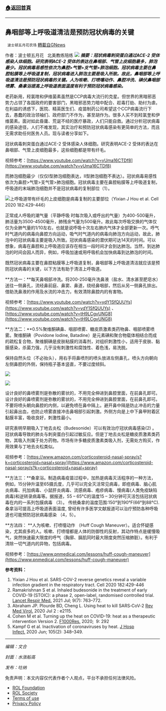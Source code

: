 ###  [:house:返回首頁](https://github.com/ourhimalayas/txt)
---


## 鼻咽部等上呼吸道清洁是预防冠状病毒的关键
` 波士顿五月花农场` [轉載自GNews](https://gnews.org/zh-hans/1845625/)

作者：波士顿五月花   北美教练陪练
![](https://assets.gnews.org/wp-content/uploads/2022/01/69930052-E1BA-46B0-B1DB-BF75B89FB9A6.jpg)
***摘要：冠状病毒刺突蛋白通过ACE-2 受体感染人体细胞。研究表明ACE-2 受体的表达在鼻咽部、气管上皮细胞最多，肺泡最少。冠状病毒易感性依次为鼻腔&gt;气管&gt;支气管&gt;肺泡细胞。冠状病毒主要在鼻腔粘膜等上呼吸道复制，冠状病毒进入肺泡主要是吸入所致。故此，鼻咽部等上呼吸道清洁是预防冠状病毒的关键。人为咳嗽、打喷嚏动作、鼻腔冲洗、碘伏鼻咽部喷雾、桑拿浴提高上呼吸道表面温度有利于预防冠状病毒感染。***

老药新用，羟氯喹和伊维菌素虽然是CCP病毒大流行的克星。但世界的黑暗邪恶势力占领了各国政府的要害部门，黑暗邪恶势力暗中配合、趁毒打劫、助纣为虐。在利益的诱惑下，医院、精英医生们、疫苗制药公司希望这个CCP病毒流行下去，愚蠢的政治领袖们、政府部门不作为，甚至胡作为。很多人买不到羟氯奎和伊维菌素。面对如此昏庸、荒诞不经的医疗暴政，人们只能自救。通过分析冠状病毒的感染途径，人们不难发现，其实治疗和预防冠状病毒感染有更简单的方法，而且无需求助任何医务人员。现与读者分享如下。

冠状病毒刺突蛋白通过ACE-2 受体感染人体细胞。研究表明ACE-2 受体的表达在鼻咽部、气管上皮细胞最多，这些细胞都是带有纤毛。

视频参考：[https://www.youtube.com/watch?v=yUma16CTDf8](https://www.youtube.com/watch?v=yUma16CTDf8)

而肺泡细胞最少（仅仅I型肺泡细胞表达，II型肺泡细胞不表达）。冠状病毒易感性依次为鼻腔&gt;气管&gt;支气管&gt;肺泡细胞。冠状病毒主要在鼻腔粘膜等上呼吸道复制，呼吸道的末端肺泡细胞并不是冠状病毒的复制部位（1）。

![](https://assets.gnews.org/wp-content/uploads/2022/01/图片1-61.png)上呼吸道带有纤毛的上皮细胞是病毒复制的主要部位（Yixian J Hou et al. Cell 2020 182:429-446）

正常成人呼吸的潮气量（平静呼吸 时每次吸入或呼出的气量）为400-500毫升，肺活量为3500-4500毫升，肺残余气量为500毫升。故此每次呼吸交换的气体仅仅为全肺气量的1/10左右，也就是说呼吸十次左右肺内气体才全部更新一次。呼气时气道内的病毒向鼻腔方向运动，吸气时气道内的病毒向肺泡方向运动，故此，肺泡中的冠状病毒主要是吸入所致。冠状病毒感染的潜伏期可达14天的时间。可以想象，病毒在鼻腔和上呼吸道应该存在相当一段时间才会到达肺泡。当然，到达肺泡的时间会因人而异，例如，呼吸加速或用呼吸机会加快病毒到达肺泡的时间。

既然冠状病毒主要在鼻腔粘膜等上呼吸道复制，鼻咽部等上呼吸道清洁就应该是预防冠状病毒的关键，以下方法有助于清洁上呼吸道。

**方法一：**每天鼻咽部冲洗。将200-250毫升洗鼻液（盐水、清水甚至肥皂水）送往一侧鼻孔，流经鼻前庭、鼻窦、鼻道，绕经鼻咽部，然后从另一侧鼻孔排出。借助洗鼻液的作用及水流的冲击力，有效清除鼻腔内的有害物。

视频参考：[https://www.youtube.com/watch?v=ydY1SfQUUYs](https://www.youtube.com/watch?v=ydY1SfQUUYs) 、[https://www.youtube.com/watch?v=tH9LCgvUNG8](https://www.youtube.com/watch?v=tH9LCgvUNG8)

**方法二：**0.5%聚维酮碘鼻、咽部喷雾、糖皮质激素类药物鼻、咽部喷雾喷雾。聚维酮碘（Povidone Iodine, Batadine）是元素碘和聚合物载体相结合而成的疏松复合物，聚维酮碘是皮肤粘膜的消毒剂，对组织刺激性小，适用于皮肤、黏膜感染，杀菌力强，几乎没有刺激性和腐蚀性、着色浅，易洗脱。

保持自然头位（不必抬头），用右手将鼻喷剂的喷头放进左侧鼻孔，喷头方向朝向左侧鼻腔的外侧，保持瓶子基本竖直，不要过度倾斜。

![](https://assets.gnews.org/wp-content/uploads/2022/01/图片2-27.png)

![](https://assets.gnews.org/wp-content/uploads/2022/01/图片3-15.png)

设计良好的鼻喷雾剂是弥散的雾状的，不用完全伸进到鼻腔里面，在前鼻孔即可。设计良好的鼻喷雾剂是弥散的雾状的，不用完全伸进到鼻腔里面，在前鼻孔即可。不要将喷头朝向鼻腔的内侧，以避免喷在鼻中隔上。避开鼻中隔是防止冲击的力量引起鼻出血，也防止喷雾直接冲击鼻咽部引起刺激。外侧方向是上中下鼻甲附着区黏膜丰富，吸收良好，刺激性最小。

研究表明早期吸入丁地去炎松（Budesonide）可以有效治疗冠状病毒感染(2) 。冠状病毒导致的肺炎与刺突蛋白引起过敏反应。但是丁地去炎松是糖皮质激素类药物，其吸入剂属于处方药物。市场有许多糖皮质激素类吸入剂，无需处方购买，作用效果与丁地去炎松类似。

视频参考：[https://www.amazon.com/corticosteroid-nasal-spray/s?k=corticosteroid+nasal+spray](https://www.amazon.com/corticosteroid-nasal-spray/s?k=corticosteroid+nasal+spray)

**方法三：**桑拿浴。制造病毒疫苗过程中，加热是病毒灭活程序的一种方法，例如，15分钟升温至65摄氏度，几乎可以完全灭活常见病毒，即痘病毒、脑心肌炎病毒、托加病毒、小鼠肝炎病毒、流感病毒、疱疹病毒、慢病毒(人类免疫缺陷病毒)和逆转录病毒等。据报道，55 – 65°C的温度15 – 30分钟可灭活包括冠状病毒在内的一系列包膜病毒 （3）。 传统桑拿的温度范围:150°到190°F(66°到88°C). 桑拿浴可提高上呼吸道表面温度, 曾经有许多医学文献报道可以治疗预防各种呼吸道也可能预防冠状病毒感染 （4，5）。

**方法四： **人为咳嗽、打喷嚏动作 （Huff Cough Maneuver）。适合怀疑感染，尤其痰多的人。咳嗽、打喷嚏都是人体的防御性的反射，其动作特点是缓慢吸气，突然快速最大限度的呼气（胸廓、膈肌同时最大限度突然压缩肺脏）。有利于清除一切气道内的异物，包括病毒。

视频参考：[https://www.pnmedical.com/lessons/huff-cough-maneuver](https://www.pnmedical.com/lessons/huff-cough-maneuver)



**参考资料：**

1. Yixian J Hou et al. SARS-COV-2 reverse genetics reveal a variable infection gradient in the respiratory tract. Cell 2020 182:429-446
2. Ramakrishnan S et al. Inhaled budesonide in the treatment of early COVID-19 (STOIC): a phase 2, open-label, randomised controlled trial. [Lancet Respir Med.](https://www.ncbi.nlm.nih.gov/pmc/articles/PMC8040526/) 2021 Jul; 9(7): 763–772.
3. Abraham JP. Plourde BD, Cheng L. Using heat to kill SARS‐CoV‐2 [Rev Med Virol.](https://www.ncbi.nlm.nih.gov/pmc/articles/PMC7361064/) 2020 Jul 2 : e2115.
4. Cohen M et al. Turning up the heat on COVID-19: heat as a therapeutic intervention Version 2. [F1000Res.](https://www.ncbi.nlm.nih.gov/pmc/articles/PMC7372531/) 2020;  9: 292
5. Kampf G et al. Inactivation of coronaviruses by heat. [J Hosp Infect.](https://www.ncbi.nlm.nih.gov/pmc/articles/PMC7271332/) 2020 Jun; 105(2): 348–349.


* * *

*编辑：文合*

*封面：水涨船高*

*发布：吐纳*

 

免责声明：本文内容仅代表作者个人观点，平台不承担任何法律风险。

- [ROL Foundation](https://rolfoundation.org/)
- [ROL Society](https://rolsociety.org/)
- [Terms of use](https://gnews.org/terms-of-use-3/)
- [Privacy Policy](https://gnews.org/privacy-policy/)
